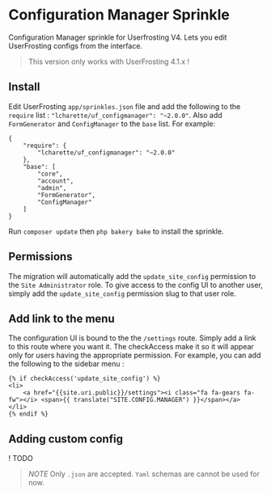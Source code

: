 # Configuration Manager Sprinkle
Configuration Manager sprinkle for Userfrosting V4. Lets you edit UserFrosting configs from the interface.

> This version only works with UserFrosting 4.1.x !

## Install
Edit UserFrosting `app/sprinkles.json` file and add the following to the `require` list : `"lcharette/uf_configmanager": "~2.0.0"`. Also add `FormGenerator` and `ConfigManager` to the `base` list. For example:

```
{
    "require": {
        "lcharette/uf_configmanager": "~2.0.0"
    },
    "base": [
        "core",
        "account",
        "admin",
        "FormGenerator",
        "ConfigManager"
    ]
}
```

Run `composer update` then `php bakery bake` to install the sprinkle.

## Permissions
The migration will automatically add the `update_site_config` permission to the `Site Administrator` role. To give access to the config UI to another user, simply add the `update_site_config` permission slug to that user role. 

## Add link to the menu
The configuration UI is bound to the the `/settings` route. Simply add a link to this route where you want it. The checkAccess make it so it will appear only for users having the appropriate permission. For example, you can add the following to the sidebar menu :

```
{% if checkAccess('update_site_config') %}
<li>
    <a href="{{site.uri.public}}/settings"><i class="fa fa-gears fa-fw"></i> <span>{{ translate("SITE.CONFIG.MANAGER") }}</span></a>
</li>
{% endif %}
```

## Adding custom config

! TODO

> *NOTE* Only `.json` are accepted. `Yaml` schemas are cannot be used for now.
